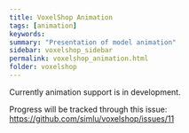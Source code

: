 ```yaml
---
title: VoxelShop Animation
tags: [animation]
keywords:
summary: "Presentation of model animation"
sidebar: voxelshop_sidebar
permalink: voxelshop_animation.html
folder: voxelshop
---
```


Currently animation support is in development.

Progress will be tracked through this issue:
https://github.com/simlu/voxelshop/issues/11